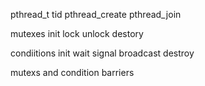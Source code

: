 pthread_t tid 
pthread_create
pthread_join

mutexes 
init 
lock 
unlock
destory

condiitions
init 
wait
signal
broadcast
destroy 

mutexs and condition
barriers
